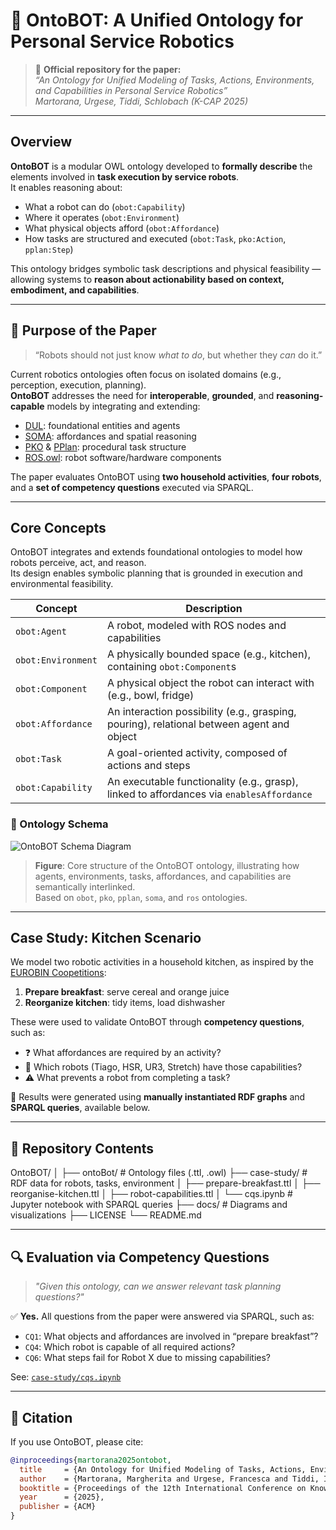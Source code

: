 # 🤖 OntoBOT: A Unified Ontology for Personal Service Robotics

> 📄 **Official repository for the paper:**  
> _“An Ontology for Unified Modeling of Tasks, Actions, Environments, and Capabilities in Personal Service Robotics”_  
> _Martorana, Urgese, Tiddi, Schlobach (K-CAP 2025)_

---

## Overview

**OntoBOT** is a modular OWL ontology developed to **formally describe** the elements involved in **task execution by service robots**.  
It enables reasoning about:

- What a robot can do (`obot:Capability`)  
- Where it operates (`obot:Environment`)  
- What physical objects afford (`obot:Affordance`)  
- How tasks are structured and executed (`obot:Task`, `pko:Action`, `pplan:Step`)

This ontology bridges symbolic task descriptions and physical feasibility — allowing systems to **reason about actionability based on context, embodiment, and capabilities**.

---

## 📌 Purpose of the Paper

> “Robots should not just know _what to do_, but whether they _can_ do it.”

Current robotics ontologies often focus on isolated domains (e.g., perception, execution, planning).  
**OntoBOT** addresses the need for **interoperable**, **grounded**, and **reasoning-capable** models by integrating and extending:

- [DUL](http://www.ontologydesignpatterns.org/ont/dul/DUL.owl#): foundational entities and agents  
- [SOMA](http://www.ease-crc.org/ont/SOMA.owl#): affordances and spatial reasoning  
- [PKO](https://w3id.org/pko#) & [PPlan](https://vocab.linkeddata.es/p-plan/index.html): procedural task structure  
- [ROS.owl](http://data.mksmart.org/onto-ros/class#): robot software/hardware components

The paper evaluates OntoBOT using **two household activities**, **four robots**, and a **set of competency questions** executed via SPARQL.

---

## Core Concepts

OntoBOT integrates and extends foundational ontologies to model how robots perceive, act, and reason.  
Its design enables symbolic planning that is grounded in execution and environmental feasibility.

| Concept         | Description |
|----------------|-------------|
| `obot:Agent`    | A robot, modeled with ROS nodes and capabilities |
| `obot:Environment` | A physically bounded space (e.g., kitchen), containing `obot:Component`s |
| `obot:Component` | A physical object the robot can interact with (e.g., bowl, fridge) |
| `obot:Affordance` | An interaction possibility (e.g., grasping, pouring), relational between agent and object |
| `obot:Task`     | A goal-oriented activity, composed of actions and steps |
| `obot:Capability` | An executable functionality (e.g., grasp), linked to affordances via `enablesAffordance` |

### 📘 Ontology Schema

![OntoBOT Schema Diagram](<img width="763" height="796" alt="ontoBOT" src="https://github.com/user-attachments/assets/cff3b794-b7ef-4189-80ec-bd5011bf3302" />)

> **Figure**: Core structure of the OntoBOT ontology, illustrating how agents, environments, tasks, affordances, and capabilities are semantically interlinked.  
> Based on `obot`, `pko`, `pplan`, `soma`, and `ros` ontologies.

---

## Case Study: Kitchen Scenario

We model two robotic activities in a household kitchen, as inspired by the [EUROBIN Coopetitions](https://www.eurobin-project.eu/index.php/competitions/coopetitions):

1. **Prepare breakfast**: serve cereal and orange juice  
2. **Reorganize kitchen**: tidy items, load dishwasher

These were used to validate OntoBOT through **competency questions**, such as:

- ❓ What affordances are required by an activity?  
- 🤖 Which robots (Tiago, HSR, UR3, Stretch) have those capabilities?  
- ⚠️ What prevents a robot from completing a task?

🧪 Results were generated using **manually instantiated RDF graphs** and **SPARQL queries**, available below.

---

## 📂 Repository Contents

OntoBOT/
│
├── ontoBot/ # Ontology files (.ttl, .owl)
├── case-study/ # RDF data for robots, tasks, environment
│ ├── prepare-breakfast.ttl
│ ├── reorganise-kitchen.ttl
│ ├── robot-capabilities.ttl
│ └── cqs.ipynb # Jupyter notebook with SPARQL queries
├── docs/ # Diagrams and visualizations
├── LICENSE
└── README.md


---

## 🔍 Evaluation via Competency Questions

> _"Given this ontology, can we answer relevant task planning questions?"_

✅ **Yes.** All questions from the paper were answered via SPARQL, such as:

- `CQ1`: What objects and affordances are involved in “prepare breakfast”?  
- `CQ4`: Which robot is capable of all required actions?  
- `CQ6`: What steps fail for Robot X due to missing capabilities?

See: [`case-study/cqs.ipynb`](./case-study/cqs.ipynb)

---

## 📜 Citation

If you use OntoBOT, please cite:

```bibtex
@inproceedings{martorana2025ontobot,
  title     = {An Ontology for Unified Modeling of Tasks, Actions, Environments, and Capabilities in Personal Service Robotics},
  author    = {Martorana, Margherita and Urgese, Francesca and Tiddi, Ilaria and Schlobach, Stefan},
  booktitle = {Proceedings of the 12th International Conference on Knowledge Capture (K-CAP)},
  year      = {2025},
  publisher = {ACM}
}
